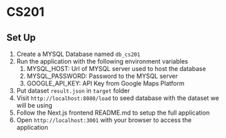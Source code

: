 # CS201

## Set Up

1. Create a MYSQL Database named `db_cs201`
2. Run the application with the following environment variables
     1. MYSQL_HOST: Url of MYSQL server used to host the database
     2. MYSQL_PASSWORD: Password to the MYSQL server
     3. GOOGLE_API_KEY: API Key from Google Maps Platform
3. Put dataset ```result.json``` in ```target``` folder
4. Visit `http://localhost:8080/load` to seed database with the dataset we will be using 
5. Follow the Next.js frontend README.md to setup the full application
6. Open `http://localhost:3001` with your browser to access the application
